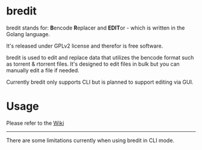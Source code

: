 
# bredit


bredit stands for: **B**encode **R**eplacer and **EDIT**or  - which is written in the Golang language.

It's released under GPLv2 license and therefor is free software.

bredit is used to edit and replace data that utilizes the bencode format such as torrent & rtorrent files.
It's designed to edit files in bulk but you can manually edit a file if needed.

Currently bredit only supports CLI but is planned to support editing via GUI.


# Usage
Please refer to the [Wiki](https://github.com/piperun/bredit/wiki/)

      
---
There are some limitations currently when using bredit in CLI mode.
